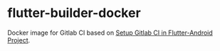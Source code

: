 # flutter-builder-docker
Docker image for Gitlab CI based on [Setup Gitlab CI in Flutter-Android Project](https://medium.com/@chima_37359/setup-gitlab-ci-in-flutter-android-project-89f6628828e8).